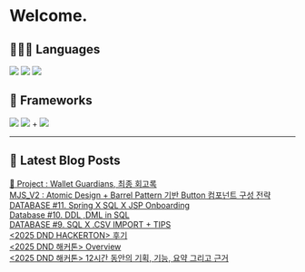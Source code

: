 # Welcome.

## 🧑🏻‍💻 Languages

<p>
    <img src="https://img.shields.io/badge/TypeScript-3178C6?style=flat-square&logo=TypeScript&logoColor=white"/> 
  <img src="https://img.shields.io/badge/JavaScript-F7DF1E?style=flat-square&logo=JavaScript&logoColor=white"/> 
  <img src="https://img.shields.io/badge/Java-5382A1?style=flat-square&logo=openjdk&logoColor=white"/>
</p>

## 📘 Frameworks 

<p>
  <img src="https://img.shields.io/badge/React-61DAFB?style=flat-square&logo=React&logoColor=black"/>
  <img src="https://img.shields.io/badge/Vue.js-4FC08D?style=flat-square&logo=Vue.js&logoColor=white"/>
+ <img src="https://img.shields.io/badge/Next.js-000000?style=flat-square&logo=Next.js&logoColor=white"/>
</p>




---


## 📕 Latest Blog Posts

<a href="https://wonbin109.tistory.com/111">📌 Project : Wallet Guardians, 최종 회고록</a></br><a href=https://wonbin109.tistory.com/178>MJS_V2 : Atomic Design + Barrel Pattern 기반 Button 컴포넌트 구성 전략</a></br><a href=https://wonbin109.tistory.com/177>DATABASE #11. Spring X SQL X JSP Onboarding</a></br><a href=https://wonbin109.tistory.com/176>Database #10. DDL ,DML in SQL</a></br><a href=https://wonbin109.tistory.com/174>DATABASE #9. SQL X .CSV IMPORT + TIPS</a></br><a href=https://wonbin109.tistory.com/173>&lt;2025 DND HACKERTON&gt; 후기</a></br><a href=https://wonbin109.tistory.com/172>&lt;2025 DND 해커톤&gt; Overview</a></br><a href=https://wonbin109.tistory.com/171>&lt;2025 DND 해커톤&gt; 12시간 동안의 기획, 기능, 요약 그리고 근거</a></br>